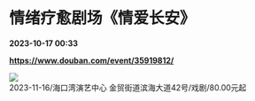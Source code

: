 # 情绪疗愈剧场《情爱长安》

**2023-10-17 00:33**

**https://www.douban.com/event/35919812/**

![](https://qnmob3.doubanio.com/pview/event_poster/plarge/public/34a97eb68c880c8.jpg?imageView2/2/q/80/w/200/h/300/format/jpg)  
2023-11-16/海口湾演艺中心 金贸街道滨海大道42号/戏剧/80.00元起